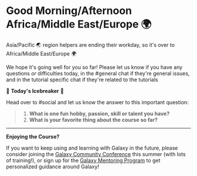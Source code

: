 # Good Morning/Afternoon Africa/Middle East/Europe :earth_africa:

Asia/Pacific :earth_asia: region helpers are ending their workday, so it's over to Africa/Middle East/Europe :earth_africa:

We hope it's going well for you so far! Please let us know if you have any questions *or* difficulties today, in the #general chat if they're general issues, and in the tutorial specific chat if they're related to the tutorials

:ice_cube: **Today's Icebreaker** :ice_cube:

Head over to #social and let us know the answer to this important question:

> 1. **What is one fun hobby, passion, skill or talent you have?**
> 2. **What is your favorite thing about the course so far?**

---

**Enjoying the Course?**

If you want to keep using and learning with Galaxy in the future, please consider joining the [Galaxy Community Conference](https://galaxyproject.org/events/gcc2022/) this summer (with lots of training!), or sign up for the [Galaxy Mentoring Program](https://galaxy-mentor-network.netlify.app/) to get personalized guidance around Galaxy!



